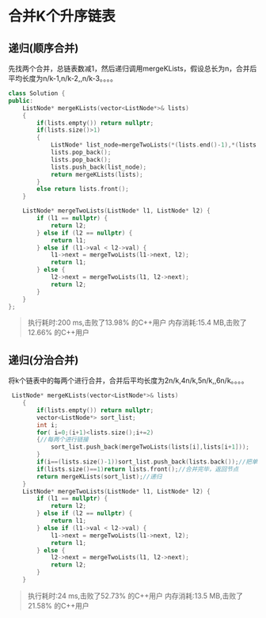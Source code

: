 # 合并K个升序链表

## 递归(顺序合并)

先找两个合并，总链表数减1，然后递归调用mergeKLists，假设总长为n，合并后平均长度为n/k-1,n/k-2,,n/k-3。。。。

```cc
class Solution {
public:
    ListNode* mergeKLists(vector<ListNode*>& lists)
    {
        if(lists.empty()) return nullptr;
        if(lists.size()>1)
        {
            ListNode* list_node=mergeTwoLists(*(lists.end()-1),*(lists.end()-2));
            lists.pop_back();
            lists.pop_back();
            lists.push_back(list_node);
            return mergeKLists(lists);
        }
        else return lists.front();
    }

    ListNode* mergeTwoLists(ListNode* l1, ListNode* l2) {
        if (l1 == nullptr) {
            return l2;
        } else if (l2 == nullptr) {
            return l1;
        } else if (l1->val < l2->val) {
            l1->next = mergeTwoLists(l1->next, l2);
            return l1;
        } else {
            l2->next = mergeTwoLists(l1, l2->next);
            return l2;
        }
    }
};
```

>执行耗时:200 ms,击败了13.98% 的C++用户
>内存消耗:15.4 MB,击败了12.66% 的C++用户

## 递归(分治合并)

将k个链表中的每两个进行合并，合并后平均长度为2n/k,4n/k,5n/k,,6n/k。。。。

```cc
 ListNode* mergeKLists(vector<ListNode*>& lists)
    {
        if(lists.empty()) return nullptr;
        vector<ListNode*> sort_list;
        int i;
        for( i=0;(i+1)<lists.size();i+=2)
        {//每两个进行链接
            sort_list.push_back(mergeTwoLists(lists[i],lists[i+1]));
        }
        if(i==(lists.size()-1))sort_list.push_back(lists.back());//把单独的一个加上
        if(lists.size()==1)return lists.front();//合并完毕，返回节点
        return mergeKLists(sort_list);//递归
    }
    ListNode* mergeTwoLists(ListNode* l1, ListNode* l2) {
        if (l1 == nullptr) {
            return l2;
        } else if (l2 == nullptr) {
            return l1;
        } else if (l1->val < l2->val) {
            l1->next = mergeTwoLists(l1->next, l2);
            return l1;
        } else {
            l2->next = mergeTwoLists(l1, l2->next);
            return l2;
        }
    }
```

>执行耗时:24 ms,击败了52.73% 的C++用户
>内存消耗:13.5 MB,击败了21.58% 的C++用户